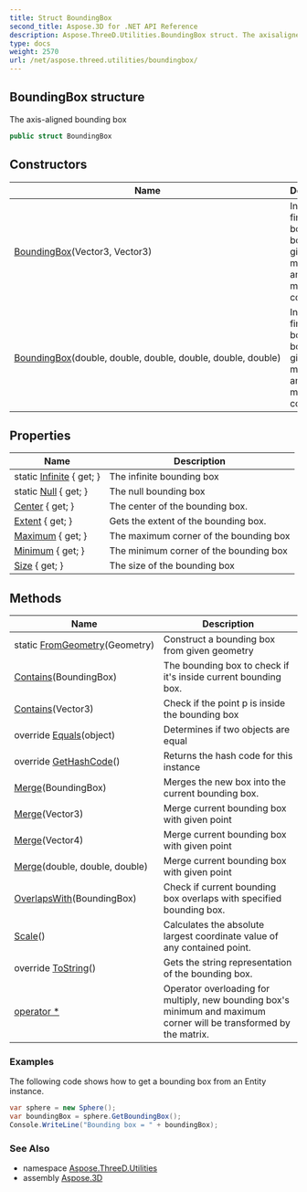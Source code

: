 ```yaml
---
title: Struct BoundingBox
second_title: Aspose.3D for .NET API Reference
description: Aspose.ThreeD.Utilities.BoundingBox struct. The axisaligned bounding box
type: docs
weight: 2570
url: /net/aspose.threed.utilities/boundingbox/
---
```

## BoundingBox structure

The axis-aligned bounding box

```csharp
public struct BoundingBox
```

## Constructors

| Name | Description |
| --- | --- |
| [BoundingBox](boundingbox/#constructor)(Vector3, Vector3) | Initialize a finite bounding box with given minimum and maximum corner |
| [BoundingBox](boundingbox/#constructor_1)(double, double, double, double, double, double) | Initialize a finite bounding box with given minimum and maximum corner |

## Properties

| Name | Description |
| --- | --- |
| static [Infinite](../../aspose.threed.utilities/boundingbox/infinite/) { get; } | The infinite bounding box |
| static [Null](../../aspose.threed.utilities/boundingbox/null/) { get; } | The null bounding box |
| [Center](../../aspose.threed.utilities/boundingbox/center/) { get; } | The center of the bounding box. |
| [Extent](../../aspose.threed.utilities/boundingbox/extent/) { get; } | Gets the extent of the bounding box. |
| [Maximum](../../aspose.threed.utilities/boundingbox/maximum/) { get; } | The maximum corner of the bounding box |
| [Minimum](../../aspose.threed.utilities/boundingbox/minimum/) { get; } | The minimum corner of the bounding box |
| [Size](../../aspose.threed.utilities/boundingbox/size/) { get; } | The size of the bounding box |

## Methods

| Name | Description |
| --- | --- |
| static [FromGeometry](../../aspose.threed.utilities/boundingbox/fromgeometry/)(Geometry) | Construct a bounding box from given geometry |
| [Contains](../../aspose.threed.utilities/boundingbox/contains/#contains)(BoundingBox) | The bounding box to check if it's inside current bounding box. |
| [Contains](../../aspose.threed.utilities/boundingbox/contains/#contains_1)(Vector3) | Check if the point p is inside the bounding box |
| override [Equals](../../aspose.threed.utilities/boundingbox/equals/)(object) | Determines if two objects are equal |
| override [GetHashCode](../../aspose.threed.utilities/boundingbox/gethashcode/)() | Returns the hash code for this instance |
| [Merge](../../aspose.threed.utilities/boundingbox/merge/#merge)(BoundingBox) | Merges the new box into the current bounding box. |
| [Merge](../../aspose.threed.utilities/boundingbox/merge/#merge_1)(Vector3) | Merge current bounding box with given point |
| [Merge](../../aspose.threed.utilities/boundingbox/merge/#merge_2)(Vector4) | Merge current bounding box with given point |
| [Merge](../../aspose.threed.utilities/boundingbox/merge/#merge_3)(double, double, double) | Merge current bounding box with given point |
| [OverlapsWith](../../aspose.threed.utilities/boundingbox/overlapswith/)(BoundingBox) | Check if current bounding box overlaps with specified bounding box. |
| [Scale](../../aspose.threed.utilities/boundingbox/scale/)() | Calculates the absolute largest coordinate value of any contained point. |
| override [ToString](../../aspose.threed.utilities/boundingbox/tostring/)() | Gets the string representation of the bounding box. |
| [operator *](../../aspose.threed.utilities/boundingbox/op_multiply/) | Operator overloading for multiply, new bounding box's minimum and maximum corner will be transformed by the matrix. |

### Examples

The following code shows how to get a bounding box from an Entity instance.

```csharp
var sphere = new Sphere();
var boundingBox = sphere.GetBoundingBox();
Console.WriteLine("Bounding box = " + boundingBox);
```

### See Also

* namespace [Aspose.ThreeD.Utilities](../../aspose.threed.utilities/)
* assembly [Aspose.3D](../../)


